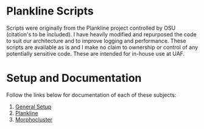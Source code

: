 # Plankline Scripts
Scripts were originally from the Plankline project controlled by OSU (citation's to be included). I have heavily modified and repurposed the code to suit our architecture and to improve logging and performance. These scripts are available as is and I make no claim to ownership or control of any potentially sensitive code. These are intended for in-house use at UAF.


# Setup and Documentation

Follow the links below for documentation of each of these subjects:

1. [General Setup](Notes/General%20Setup.md)
2. [Plankline](Notes/Plankline.md)
3. [Morphocluster](Notes/Morphocluster.md)



